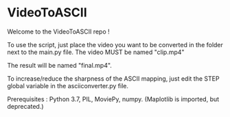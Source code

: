 # VideoToASCII
Welcome to the VideoToASCII repo !

To use the script, just place the video you want to be converted in the folder next to the main.py file.
The video MUST be named "clip.mp4"

The result will be named "final.mp4".


To increase/reduce the sharpness of the ASCII mapping, just edit the STEP global variable in the asciiconverter.py file.


Prerequisites : Python 3.7, PIL, MoviePy, numpy. (Maplotlib is imported, but deprecated.)
